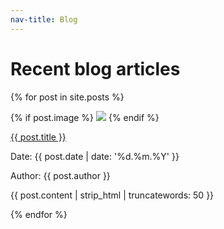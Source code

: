 ```yaml
---
nav-title: Blog
---
```


<h1> Recent blog articles </h1>

{% for post in site.posts %}
  <section class="post"> 
    {% if post.image %}
      <img class="image" src="{{ site.baseurl }}/images/posts/{{ post.image }}"/>
    {% endif %}  
      <p class="title"> <a href="{{ post.url | prepend: site.baseurl }}">{{ post.title }}</a> </p>
      <p class="date"> Date: {{ post.date | date: '%d.%m.%Y' }} </p>
      <p class="author"> Author: {{ post.author }} </p>
      <p class="excerpt"> {{ post.content | strip_html | truncatewords: 50 }} </p>
  </section>
{% endfor %}
